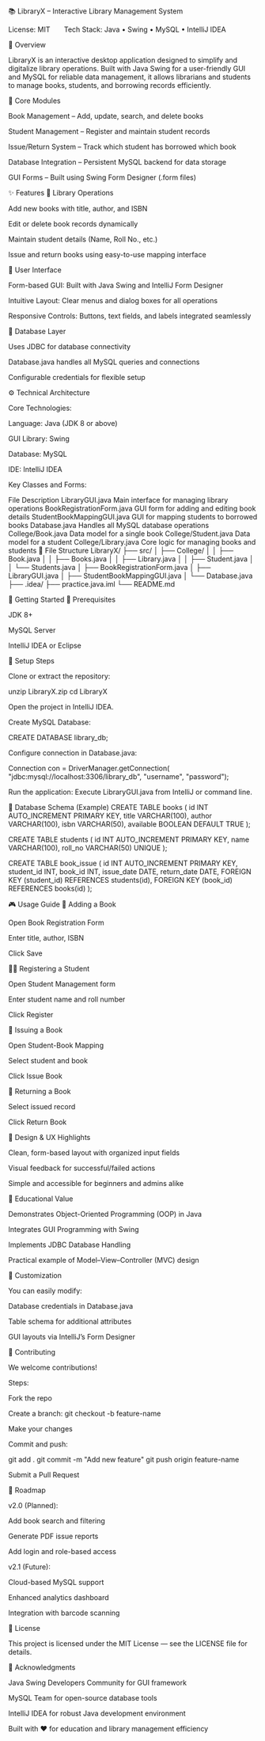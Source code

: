 📚 LibraryX – Interactive Library Management System

License: MIT  Tech Stack: Java • Swing • MySQL • IntelliJ IDEA

🎯 Overview

LibraryX is an interactive desktop application designed to simplify and digitalize library operations.
Built with Java Swing for a user-friendly GUI and MySQL for reliable data management, it allows librarians and students to manage books, students, and borrowing records efficiently.

🧩 Core Modules

Book Management – Add, update, search, and delete books

Student Management – Register and maintain student records

Issue/Return System – Track which student has borrowed which book

Database Integration – Persistent MySQL backend for data storage

GUI Forms – Built using Swing Form Designer (.form files)

✨ Features
📘 Library Operations

Add new books with title, author, and ISBN

Edit or delete book records dynamically

Maintain student details (Name, Roll No., etc.)

Issue and return books using easy-to-use mapping interface

🎨 User Interface

Form-based GUI: Built with Java Swing and IntelliJ Form Designer

Intuitive Layout: Clear menus and dialog boxes for all operations

Responsive Controls: Buttons, text fields, and labels integrated seamlessly

🧠 Database Layer

Uses JDBC for database connectivity

Database.java handles all MySQL queries and connections

Configurable credentials for flexible setup

⚙️ Technical Architecture

Core Technologies:

Language: Java (JDK 8 or above)

GUI Library: Swing

Database: MySQL

IDE: IntelliJ IDEA

Key Classes and Forms:

File	Description
LibraryGUI.java	Main interface for managing library operations
BookRegistrationForm.java	GUI form for adding and editing book details
StudentBookMappingGUI.java	GUI for mapping students to borrowed books
Database.java	Handles all MySQL database operations
College/Book.java	Data model for a single book
College/Student.java	Data model for a student
College/Library.java	Core logic for managing books and students
🧩 File Structure
LibraryX/
├── src/
│   ├── College/
│   │   ├── Book.java
│   │   ├── Books.java
│   │   ├── Library.java
│   │   ├── Student.java
│   │   └── Students.java
│   ├── BookRegistrationForm.java
│   ├── LibraryGUI.java
│   ├── StudentBookMappingGUI.java
│   └── Database.java
├── .idea/
├── practice.java.iml
└── README.md

🚀 Getting Started
🧱 Prerequisites

JDK 8+

MySQL Server

IntelliJ IDEA or Eclipse

🧩 Setup Steps

Clone or extract the repository:

unzip LibraryX.zip
cd LibraryX


Open the project in IntelliJ IDEA.

Create MySQL Database:

CREATE DATABASE library_db;


Configure connection in Database.java:

Connection con = DriverManager.getConnection(
    "jdbc:mysql://localhost:3306/library_db", "username", "password");


Run the application:
Execute LibraryGUI.java from IntelliJ or command line.

🧠 Database Schema (Example)
CREATE TABLE books (
    id INT AUTO_INCREMENT PRIMARY KEY,
    title VARCHAR(100),
    author VARCHAR(100),
    isbn VARCHAR(50),
    available BOOLEAN DEFAULT TRUE
);

CREATE TABLE students (
    id INT AUTO_INCREMENT PRIMARY KEY,
    name VARCHAR(100),
    roll_no VARCHAR(50) UNIQUE
);

CREATE TABLE book_issue (
    id INT AUTO_INCREMENT PRIMARY KEY,
    student_id INT,
    book_id INT,
    issue_date DATE,
    return_date DATE,
    FOREIGN KEY (student_id) REFERENCES students(id),
    FOREIGN KEY (book_id) REFERENCES books(id)
);

🎮 Usage Guide
📗 Adding a Book

Open Book Registration Form

Enter title, author, ISBN

Click Save

🧑‍🎓 Registering a Student

Open Student Management form

Enter student name and roll number

Click Register

🔁 Issuing a Book

Open Student-Book Mapping

Select student and book

Click Issue Book

🔄 Returning a Book

Select issued record

Click Return Book

🎨 Design & UX Highlights

Clean, form-based layout with organized input fields

Visual feedback for successful/failed actions

Simple and accessible for beginners and admins alike

🧠 Educational Value

Demonstrates Object-Oriented Programming (OOP) in Java

Integrates GUI Programming with Swing

Implements JDBC Database Handling

Practical example of Model–View–Controller (MVC) design

🔧 Customization

You can easily modify:

Database credentials in Database.java

Table schema for additional attributes

GUI layouts via IntelliJ’s Form Designer

🤝 Contributing

We welcome contributions!

Steps:

Fork the repo

Create a branch: git checkout -b feature-name

Make your changes

Commit and push:

git add .
git commit -m "Add new feature"
git push origin feature-name


Submit a Pull Request

🧭 Roadmap

v2.0 (Planned):

Add book search and filtering

Generate PDF issue reports

Add login and role-based access

v2.1 (Future):

Cloud-based MySQL support

Enhanced analytics dashboard

Integration with barcode scanning

🧾 License

This project is licensed under the MIT License — see the LICENSE file for details.

🙏 Acknowledgments

Java Swing Developers Community for GUI framework

MySQL Team for open-source database tools

IntelliJ IDEA for robust Java development environment

Built with ❤️ for education and library management efficiency
